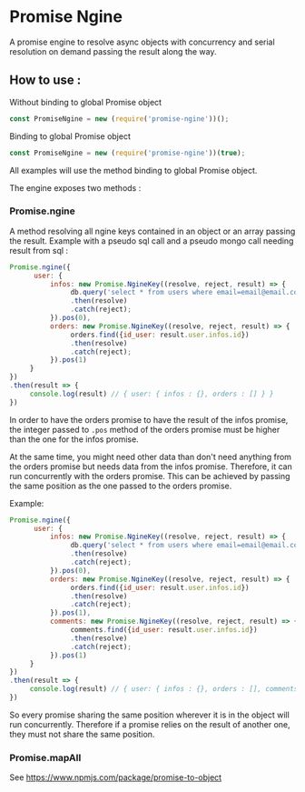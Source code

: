 # Promise Ngine
A promise engine to resolve async objects with concurrency and serial resolution on demand passing the result along the way.

## How to use :

Without binding to global Promise object
``` javascript
const PromiseNgine = new (require('promise-ngine'))();
```
Binding to global Promise object
``` javascript
const PromiseNgine = new (require('promise-ngine'))(true);
```

All examples will use the method binding to global Promise object.

The engine exposes two methods :

### Promise.ngine
A method resolving all ngine keys contained in an object or an array passing the result.
Example with a pseudo sql call and a pseudo mongo call needing result from sql :
``` javascript
Promise.ngine({
      user: {
          infos: new Promise.NgineKey((resolve, reject, result) => {
               db.query('select * from users where email=email@email.com')
               .then(resolve)
               .catch(reject);
          }).pos(0),
          orders: new Promise.NgineKey((resolve, reject, result) => {
               orders.find({id_user: result.user.infos.id})
               .then(resolve)
               .catch(reject);
          }).pos(1)
     }
})
.then(result => {
     console.log(result) // { user: { infos : {}, orders : [] } }
})
```
In order to have the orders promise to have the result of the infos promise,
the integer passed to ```.pos``` method of the orders promise must be higher than the one for the infos promise.

At the same time, you might need other data than don't need anything from the orders promise
but needs data from the infos promise. Therefore, it can run concurrently with the orders promise. This can be achieved by passing the same position as the one passed to the orders promise.

Example:
``` javascript
Promise.ngine({
      user: {
          infos: new Promise.NgineKey((resolve, reject, result) => {
               db.query('select * from users where email=email@email.com')
               .then(resolve)
               .catch(reject);
          }).pos(0),
          orders: new Promise.NgineKey((resolve, reject, result) => {
               orders.find({id_user: result.user.infos.id})
               .then(resolve)
               .catch(reject);
          }).pos(1),
          comments: new Promise.NgineKey((resolve, reject, result) => {
               comments.find({id_user: result.user.infos.id})
               .then(resolve)
               .catch(reject);
          }).pos(1)
     }
})
.then(result => {
     console.log(result) // { user: { infos : {}, orders : [], comments: [] } }
})
```

So every promise sharing the same position wherever it is in the object will run concurrently.
Therefore if a promise relies on the result of another one, they must not share the same position.

### Promise.mapAll

See https://www.npmjs.com/package/promise-to-object
